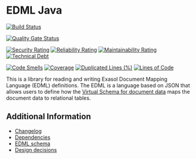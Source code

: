 # EDML Java

[![Build Status](https://github.com/exasol/edml-java/actions/workflows/ci-build.yml/badge.svg)](https://github.com/exasol/edml-java/actions/workflows/ci-build.yml)

[![Quality Gate Status](https://sonarcloud.io/api/project_badges/measure?project=com.exasol%3Aedml-java&metric=alert_status)](https://sonarcloud.io/dashboard?id=com.exasol%3Aedml-java)

[![Security Rating](https://sonarcloud.io/api/project_badges/measure?project=com.exasol%3Aedml-java&metric=security_rating)](https://sonarcloud.io/dashboard?id=com.exasol%3Aedml-java)
[![Reliability Rating](https://sonarcloud.io/api/project_badges/measure?project=com.exasol%3Aedml-java&metric=reliability_rating)](https://sonarcloud.io/dashboard?id=com.exasol%3Aedml-java)
[![Maintainability Rating](https://sonarcloud.io/api/project_badges/measure?project=com.exasol%3Aedml-java&metric=sqale_rating)](https://sonarcloud.io/dashboard?id=com.exasol%3Aedml-java)
[![Technical Debt](https://sonarcloud.io/api/project_badges/measure?project=com.exasol%3Aedml-java&metric=sqale_index)](https://sonarcloud.io/dashboard?id=com.exasol%3Aedml-java)

[![Code Smells](https://sonarcloud.io/api/project_badges/measure?project=com.exasol%3Aedml-java&metric=code_smells)](https://sonarcloud.io/dashboard?id=com.exasol%3Aedml-java)
[![Coverage](https://sonarcloud.io/api/project_badges/measure?project=com.exasol%3Aedml-java&metric=coverage)](https://sonarcloud.io/dashboard?id=com.exasol%3Aedml-java)
[![Duplicated Lines (%)](https://sonarcloud.io/api/project_badges/measure?project=com.exasol%3Aedml-java&metric=duplicated_lines_density)](https://sonarcloud.io/dashboard?id=com.exasol%3Aedml-java)
[![Lines of Code](https://sonarcloud.io/api/project_badges/measure?project=com.exasol%3Aedml-java&metric=ncloc)](https://sonarcloud.io/dashboard?id=com.exasol%3Aedml-java)

This is a library for reading and writing Exasol Document Mapping Language (EDML) definitions. The EDML is a language based on JSON that allows users to define how the [Virtual Schema for document data](https://github.com/exasol/virtual-schema-common-document) maps the document data to relational tables.

## Additional Information

* [Changelog](doc/changes/changelog.md)
* [Dependencies](dependencies.md)
* [EDML schema](https://github.com/exasol/schemas)
* [Design decisions](doc/design.md)